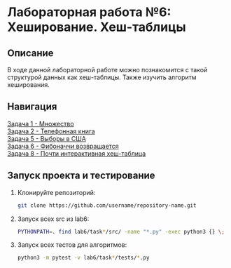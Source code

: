 # Лабораторная работа №6: Хеширование. Хеш-таблицы

## Описание
В ходе данной лабораторной работе можно познакомится с такой структурой данных как хеш-таблицы. Также изучить алгоритм хеширования.

## Навигация
[Задача 1 - Множество](task1/README.md)\
[Задача 2 - Телефонная книга](task2/README.md)\
[Задача 5 - Выборы в США](task3/README.md)\
[Задача 6 - Фибоначчи возвращается](task4/README.md)\
[Задача 8 - Почти интерактивная хеш-таблица](task5/README.md)

## Запуск проекта и тестирование
1. Клонируйте репозиторий:
    ```bash
    git clone https://github.com/username/repository-name.git
2. Запуск всех src из lab6:
    ```bash
    PYTHONPATH=. find lab6/task*/src/ -name "*.py" -exec python3 {} \;
3. Запуск всех тестов для алгоритмов:
    ```bash
    python3 -m pytest -v lab6/task*/tests/*.py
